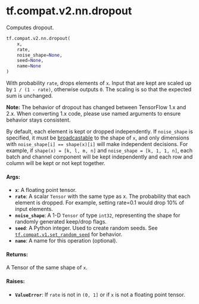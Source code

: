 <div itemscope itemtype="http://developers.google.com/ReferenceObject">
<meta itemprop="name" content="tf.compat.v2.nn.dropout" />
<meta itemprop="path" content="Stable" />
</div>

# tf.compat.v2.nn.dropout

Computes dropout.

``` python
tf.compat.v2.nn.dropout(
    x,
    rate,
    noise_shape=None,
    seed=None,
    name=None
)
```

<!-- Placeholder for "Used in" -->

With probability `rate`, drops elements of `x`. Input that are kept are
scaled up by `1 / (1 - rate)`, otherwise outputs `0`.  The scaling is so that
the expected sum is unchanged.

**Note:** The behavior of dropout has changed between TensorFlow 1.x and 2.x.
When converting 1.x code, please use named arguments to ensure behavior stays
consistent.

By default, each element is kept or dropped independently.  If `noise_shape`
is specified, it must be
[broadcastable](http://docs.scipy.org/doc/numpy/user/basics.broadcasting.html)
to the shape of `x`, and only dimensions with `noise_shape[i] == shape(x)[i]`
will make independent decisions.  For example, if `shape(x) = [k, l, m, n]`
and `noise_shape = [k, 1, 1, n]`, each batch and channel component will be
kept independently and each row and column will be kept or not kept together.

#### Args:


* <b>`x`</b>: A floating point tensor.
* <b>`rate`</b>: A scalar `Tensor` with the same type as x. The probability
  that each element is dropped. For example, setting rate=0.1 would drop
  10% of input elements.
* <b>`noise_shape`</b>: A 1-D `Tensor` of type `int32`, representing the
  shape for randomly generated keep/drop flags.
* <b>`seed`</b>: A Python integer. Used to create random seeds. See
  <a href="../../../../tf/random/set_random_seed.md"><code>tf.compat.v1.set_random_seed</code></a> for behavior.
* <b>`name`</b>: A name for this operation (optional).


#### Returns:

A Tensor of the same shape of `x`.



#### Raises:


* <b>`ValueError`</b>: If `rate` is not in `(0, 1]` or if `x` is not a floating point
  tensor.